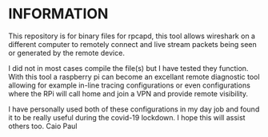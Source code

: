 # INFORMATION

This repository is for binary files for rpcapd, this tool allows wireshark on a different computer to remotely connect 
and live stream packets being seen or generated by the remote device.

I did not in most cases compile the file(s) but I have tested they function.
With this tool a raspberry pi can become an excellant remote diagnostic tool allowing for example in-line tracing configurations
or even configurations where the RPi will call home and join a VPN and provide remote visibility.

I have personally used both of these configurations in my day job and found it to be really useful during the covid-19 lockdown.
I hope this will assist others too.
Caio
Paul

